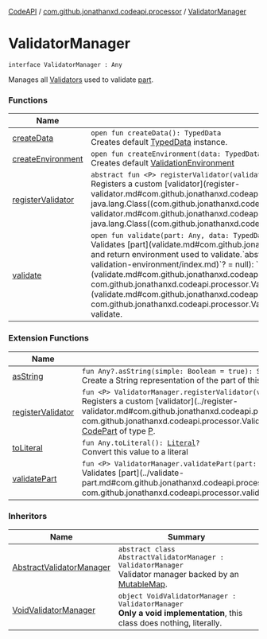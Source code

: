 [CodeAPI](../../index.md) / [com.github.jonathanxd.codeapi.processor](../index.md) / [ValidatorManager](.)

# ValidatorManager

`interface ValidatorManager : Any`

Manages all [Validators](../-validator/index.md) used to validate [part](#).

### Functions

| Name | Summary |
|---|---|
| [createData](create-data.md) | `open fun createData(): TypedData`<br>Creates default [TypedData](#) instance. |
| [createEnvironment](create-environment.md) | `open fun createEnvironment(data: TypedData): `[`ValidationEnvironment`](../-validation-environment/index.md)<br>Creates default [ValidationEnvironment](../-validation-environment/index.md) |
| [registerValidator](register-validator.md) | `abstract fun <P> registerValidator(validator: `[`Validator`](../-validator/index.md)`<P>, type: `[`Class`](http://docs.oracle.com/javase/6/docs/api/java/lang/Class.html)`<P>): Unit`<br>Registers a custom [validator](register-validator.md#com.github.jonathanxd.codeapi.processor.ValidatorManager$registerValidator(com.github.jonathanxd.codeapi.processor.Validator((com.github.jonathanxd.codeapi.processor.ValidatorManager.registerValidator.P)), java.lang.Class((com.github.jonathanxd.codeapi.processor.ValidatorManager.registerValidator.P)))/validator) of [CodePart](../../com.github.jonathanxd.codeapi/-code-part/index.md) of [type](register-validator.md#com.github.jonathanxd.codeapi.processor.ValidatorManager$registerValidator(com.github.jonathanxd.codeapi.processor.Validator((com.github.jonathanxd.codeapi.processor.ValidatorManager.registerValidator.P)), java.lang.Class((com.github.jonathanxd.codeapi.processor.ValidatorManager.registerValidator.P)))/type). |
| [validate](validate.md) | `open fun validate(part: Any, data: TypedData, environment: `[`ValidationEnvironment`](../-validation-environment/index.md)`? = null): `[`ValidationEnvironment`](../-validation-environment/index.md)<br>Validates [part](validate.md#com.github.jonathanxd.codeapi.processor.ValidatorManager$validate(kotlin.Any, com.github.jonathanxd.iutils.data.TypedData, com.github.jonathanxd.codeapi.processor.ValidationEnvironment)/part) and return environment used to validate.`abstract fun <P> validate(type: `[`Class`](http://docs.oracle.com/javase/6/docs/api/java/lang/Class.html)`<out P>, part: P, data: TypedData, environment: `[`ValidationEnvironment`](../-validation-environment/index.md)`? = null): `[`ValidationEnvironment`](../-validation-environment/index.md)<br>Validates [part](validate.md#com.github.jonathanxd.codeapi.processor.ValidatorManager$validate(java.lang.Class((com.github.jonathanxd.codeapi.processor.ValidatorManager.validate.P)), com.github.jonathanxd.codeapi.processor.ValidatorManager.validate.P, com.github.jonathanxd.iutils.data.TypedData, com.github.jonathanxd.codeapi.processor.ValidationEnvironment)/part) of type [type](validate.md#com.github.jonathanxd.codeapi.processor.ValidatorManager$validate(java.lang.Class((com.github.jonathanxd.codeapi.processor.ValidatorManager.validate.P)), com.github.jonathanxd.codeapi.processor.ValidatorManager.validate.P, com.github.jonathanxd.iutils.data.TypedData, com.github.jonathanxd.codeapi.processor.ValidationEnvironment)/type) and return environment used to validate. |

### Extension Functions

| Name | Summary |
|---|---|
| [asString](../../com.github.jonathanxd.codeapi.util/kotlin.-any/as-string.md) | `fun Any?.asString(simple: Boolean = true): String`<br>Create a String representation of the part of this [CodePart](../../com.github.jonathanxd.codeapi/-code-part/index.md) |
| [registerValidator](../register-validator.md) | `fun <P> ValidatorManager.registerValidator(validator: `[`Validator`](../-validator/index.md)`<P>): Unit`<br>Registers a custom [validator](../register-validator.md#com.github.jonathanxd.codeapi.processor$registerValidator(com.github.jonathanxd.codeapi.processor.ValidatorManager, com.github.jonathanxd.codeapi.processor.Validator((com.github.jonathanxd.codeapi.processor.registerValidator.P)))/validator) of [CodePart](../../com.github.jonathanxd.codeapi/-code-part/index.md) of type [P](#). |
| [toLiteral](../../com.github.jonathanxd.codeapi.util.conversion/kotlin.-any/to-literal.md) | `fun Any.toLiteral(): `[`Literal`](../../com.github.jonathanxd.codeapi.literal/-literal/index.md)`?`<br>Convert this value to a literal |
| [validatePart](../validate-part.md) | `fun <P> ValidatorManager.validatePart(part: P, data: TypedData): `[`ValidationEnvironment`](../-validation-environment/index.md)<br>Validates [part](../validate-part.md#com.github.jonathanxd.codeapi.processor$validatePart(com.github.jonathanxd.codeapi.processor.ValidatorManager, com.github.jonathanxd.codeapi.processor.validatePart.P, com.github.jonathanxd.iutils.data.TypedData)/part) of type [P](#). |

### Inheritors

| Name | Summary |
|---|---|
| [AbstractValidatorManager](../-abstract-validator-manager/index.md) | `abstract class AbstractValidatorManager : ValidatorManager`<br>Validator manager backed by an [MutableMap](#). |
| [VoidValidatorManager](../-void-validator-manager/index.md) | `object VoidValidatorManager : ValidatorManager`<br>**Only a void implementation**, this class does nothing, literally. |
